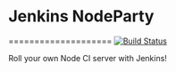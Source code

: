 # Jenkins NodeParty 
====================
[![Build Status](http://10.134.70.205:8080/job/NodeParty/2/badge/icon)](http://10.134.70.205:8080/job/NodeParty/2/)

Roll your own Node CI server with Jenkins! 